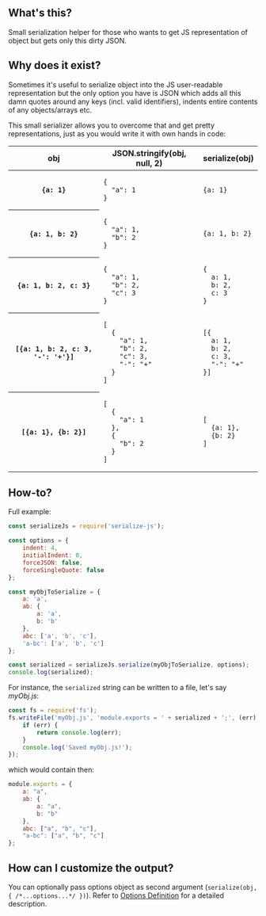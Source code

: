 ## What's this?

Small serialization helper for those who wants to get JS representation of object but gets only this dirty JSON.

## Why does it exist?

Sometimes it's useful to serialize object into the JS user-readable representation but the only option you have is JSON which adds all this damn quotes around any keys (incl. valid identifiers), indents entire contents of any objects/arrays etc.

This small serializer allows you to overcome that and get pretty representations, just as you would write it with own hands in code:

<table>
<thead>
<tr><th>obj</th><th>JSON.stringify(obj, null, 2)</th><th>serialize(obj)</th></tr>
</thead>
<tbody>

<tr><th><pre><code>{a: 1}</code></pre></th><td><pre><code>{
  "a": 1
}</code></pre></td><td><pre><code>{a: 1}</code></pre></td></tr>

<tr><th><pre><code>{a: 1, b: 2}</code></pre></th><td><pre><code>{
  "a": 1,
  "b": 2
}</code></pre></td><td><pre><code>{a: 1, b: 2}</code></pre></td></tr>

<tr><th><pre><code>{a: 1, b: 2, c: 3}</code></pre></th><td><pre><code>{
  "a": 1,
  "b": 2,
  "c": 3
}</code></pre></td><td><pre><code>{
  a: 1,
  b: 2,
  c: 3
}</code></pre></td></tr>

<tr><th><pre><code>[{a: 1, b: 2, c: 3, '-': '+'}]</code></pre></th><td><pre><code>[
  {
    "a": 1,
    "b": 2,
    "c": 3,
    "-": "+"
  }
]</code></pre></td><td><pre><code>[{
  a: 1,
  b: 2,
  c: 3,
  "-": "+"
}]</code></pre></td></tr>

<tr><th><pre><code>[{a: 1}, {b: 2}]</code></pre></th><td><pre><code>[
  {
    "a": 1
  },
  {
    "b": 2
  }
]</code></pre></td><td><pre><code>[
  {a: 1},
  {b: 2}
]</code></pre></td></tr>

</tbody>
</table>

## How-to?

Full example:

```javascript
const serializeJs = require('serialize-js');

const options = {
    indent: 4,
    initialIndent: 0,
    forceJSON: false,
    forceSingleQuote: false
};

const myObjToSerialize = {
    a: 'a',
    ab: {
        a: 'a', 
        b: 'b'
    },
    abc: ['a', 'b', 'c'],
    'a-bc': ['a', 'b', 'c']
};

const serialized = serializeJs.serialize(myObjToSerialize, options);
console.log(serialized);
```

For instance, the `serialized` string can be written to a file, let's say _myObj.js_: 

```javascript
const fs = require('fs');
fs.writeFile('myObj.js', 'module.exports = ' + serialized + ';', (err) => {
    if (err) {
        return console.log(err);
    }
    console.log('Saved myObj.js!');
}); 
```

which would contain then:

```javascript
module.exports = {
    a: "a",
    ab: {
        a: "a", 
        b: "b"
    },
    abc: ["a", "b", "c"],
    "a-bc": ["a", "b", "c"]
};
```

## How can I customize the output?

You can optionally pass options object as second argument (`serialize(obj, { /*...options...*/ })`).
Refer to [Options Definition](#Options) for a detailed description.

